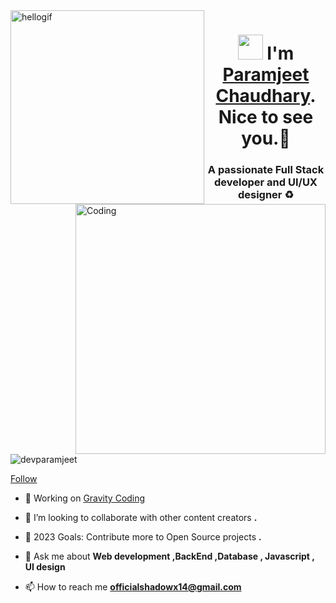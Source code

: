  <img align="left" src="https://i.gifer.com/origin/c7/c7539a20e2a445a70995408777842c4c_w200.gif" width="310" alt="hellogif">
 <h1 align="center"> <img src="https://raw.githubusercontent.com/ShahriarShafin/ShahriarShafin/main/Assets/hi.gif" width="40"/>  I'm <a href=# target="_blank">Paramjeet Chaudhary</a>. Nice to see you.🤗 </h1> 


<img align="right" alt="Coding" width="400" src="https://cdn.dribbble.com/users/2646423/screenshots/5507196/computer.gif">

<h3 align="center">A passionate Full Stack developer and UI/UX designer ♻️</h3>

<p align="left"> <img src="https://komarev.com/ghpvc/?username=devparamjeet&label=Profile%20views&color=blueviolet&style=flat" alt="devparamjeet" /> </p>
<p align="left"> <a href="https://www.instagram.com/__mr.param__/" target="blank">Follow</a> </p>

- 🔭 Working on <a href="https://gravitycoding.com" target="_blank">Gravity Coding</a>

<!-- - 🌱 I’m currently learning  **** -->

- 👯 I’m looking to collaborate with other content creators **.**

- 🥅 2023 Goals: Contribute more to Open Source projects **.**

- 💬 Ask me about **Web development ,BackEnd ,Database , Javascript , UI design**

- 📫 How to reach me **officialshadowx14@gmail.com**

<!-- - ⚡ Fun fact **When I am not working I usually spend my time in kitchen To cook something delicious.🥘🍝** -->
